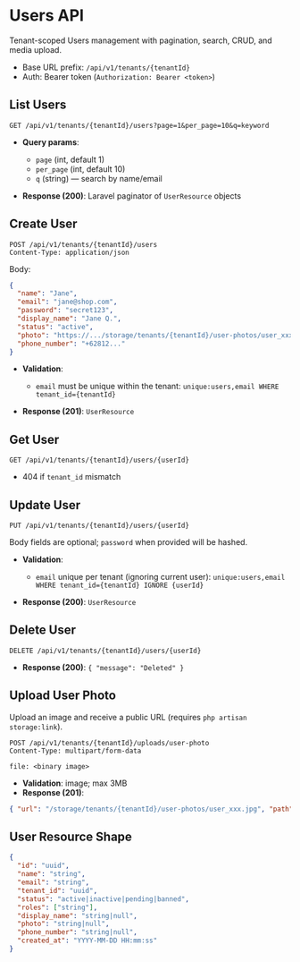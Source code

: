 # Users API

Tenant-scoped Users management with pagination, search, CRUD, and media upload.

- Base URL prefix: `/api/v1/tenants/{tenantId}`
- Auth: Bearer token (`Authorization: Bearer <token>`)

## List Users

```http
GET /api/v1/tenants/{tenantId}/users?page=1&per_page=10&q=keyword
```

- **Query params**:
  - `page` (int, default 1)
  - `per_page` (int, default 10)
  - `q` (string) — search by name/email

- **Response (200)**: Laravel paginator of `UserResource` objects

## Create User

```http
POST /api/v1/tenants/{tenantId}/users
Content-Type: application/json
```

Body:
```json
{
  "name": "Jane",
  "email": "jane@shop.com",
  "password": "secret123",
  "display_name": "Jane Q.",
  "status": "active",
  "photo": "https://.../storage/tenants/{tenantId}/user-photos/user_xxx.jpg",
  "phone_number": "+62812..."
}
```

- **Validation**:
  - `email` must be unique within the tenant: `unique:users,email WHERE tenant_id={tenantId}`

- **Response (201)**: `UserResource`

## Get User

```http
GET /api/v1/tenants/{tenantId}/users/{userId}
```

- 404 if `tenant_id` mismatch

## Update User

```http
PUT /api/v1/tenants/{tenantId}/users/{userId}
```

Body fields are optional; `password` when provided will be hashed.

- **Validation**:
  - `email` unique per tenant (ignoring current user): `unique:users,email WHERE tenant_id={tenantId} IGNORE {userId}`

- **Response (200)**: `UserResource`

## Delete User

```http
DELETE /api/v1/tenants/{tenantId}/users/{userId}
```

- **Response (200)**: `{ "message": "Deleted" }`

## Upload User Photo

Upload an image and receive a public URL (requires `php artisan storage:link`).

```http
POST /api/v1/tenants/{tenantId}/uploads/user-photo
Content-Type: multipart/form-data

file: <binary image>
```

- **Validation**: image; max 3MB
- **Response (201)**:
```json
{ "url": "/storage/tenants/{tenantId}/user-photos/user_xxx.jpg", "path": "public/tenants/{tenantId}/user-photos/user_xxx.jpg" }
```

## User Resource Shape

```json
{
  "id": "uuid",
  "name": "string",
  "email": "string",
  "tenant_id": "uuid",
  "status": "active|inactive|pending|banned",
  "roles": ["string"],
  "display_name": "string|null",
  "photo": "string|null",
  "phone_number": "string|null",
  "created_at": "YYYY-MM-DD HH:mm:ss"
}
```